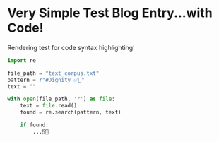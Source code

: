 # Very Simple Test Blog Entry...with Code!

Rendering test for code syntax highlighting!

```python
import re

file_path = "text_corpus.txt"
pattern = r"#Dignity ✅🫡"
text = ""

with open(file_path, 'r') as file:
    text = file.read()
    found = re.search(pattern, text)

    if found:
        ...⁉️🧐
```
